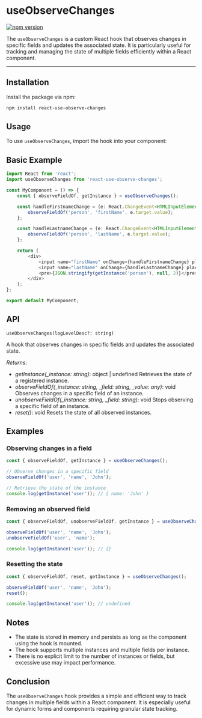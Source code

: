 # useObserveChanges

[![npm version](https://badge.fury.io/js/react-use-observe-changes.svg)](https://www.npmjs.com/package/react-use-observe-changes)

The `useObserveChanges` is a custom React hook that observes changes in specific fields and updates the associated state. It is particularly useful for tracking and managing the state of multiple fields efficiently within a React component.

---

## Installation

Install the package via npm:
```bash
npm install react-use-observe-changes
```

## Usage

To use `useObserveChanges`, import the hook into your component:

## Basic Example

```typescript
import React from 'react';
import useObserveChanges from 'react-use-observe-changes';

const MyComponent = () => {
    const { observeFieldOf, getInstance } = useObserveChanges();

    const handleFirstnameChange = (e: React.ChangeEvent<HTMLInputElement>) => {
        observeFieldOf('person', 'firstName', e.target.value);
    };

    const handleLastnameChange = (e: React.ChangeEvent<HTMLInputElement>) => {
        observeFieldOf('person', 'lastName', e.target.value);
    };

    return (
        <div>
            <input name="firstName" onChange={handleFirstnameChange} placeholder="First Name" />
            <input name="lastName" onChange={handleLastnameChange} placeholder="Last Name" />
            <pre>{JSON.stringify(getInstance('person'), null, 2)}</pre>
        </div>
    );
};

export default MyComponent;
```

## API

`useObserveChanges(logLevelDesc?: string)`

A hook that observes changes in specific fields and updates the associated state.

*Returns:*
- *getInstance(_instance: string)*: object | undefined
Retrieves the state of a registered instance.
- *observeFieldOf(_instance: string, _field: string, _value: any)*: void
Observes changes in a specific field of an instance.
- *unobserveFieldOf(_instance: string, _field: string)*: void
Stops observing a specific field of an instance.
- *reset()*: void
Resets the state of all observed instances.

## Examples

### Observing changes in a field

```typescript
const { observeFieldOf, getInstance } = useObserveChanges();

// Observe changes in a specific field
observeFieldOf('user', 'name', 'John');

// Retrieve the state of the instance
console.log(getInstance('user')); // { name: 'John' }
```

### Removing an observed field

```typescript
const { observeFieldOf, unobserveFieldOf, getInstance } = useObserveChanges();

observeFieldOf('user', 'name', 'John');
unobserveFieldOf('user', 'name');

console.log(getInstance('user')); // {}
```

### Resetting the state

```typescript
const { observeFieldOf, reset, getInstance } = useObserveChanges();

observeFieldOf('user', 'name', 'John');
reset();

console.log(getInstance('user')); // undefined
```

## Notes
- The state is stored in memory and persists as long as the component using the hook is mounted.
- The hook supports multiple instances and multiple fields per instance.
- There is no explicit limit to the number of instances or fields, but excessive use may impact performance.

## Conclusion

The `useObserveChanges` hook provides a simple and efficient way to track changes in multiple fields within a React component. It is especially useful for dynamic forms and components requiring granular state tracking.

